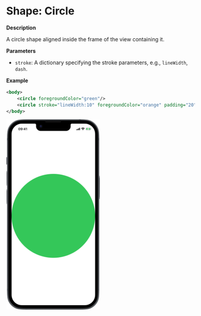 # Shape: Circle

**Description**

A circle shape aligned inside the frame of the view containing it.

**Parameters**

- `stroke`: A dictionary specifying the stroke parameters, e.g., `lineWidth`, `dash`.

**Example**

```xml
<body>
    <circle foregroundColor="green"/>
    <circle stroke="lineWidth:10" foregroundColor="orange" padding="20"/>
</body>
```
<img src="/Screenshots/Views/Other/circle_1.png" width="250" alt="Screenshot">
